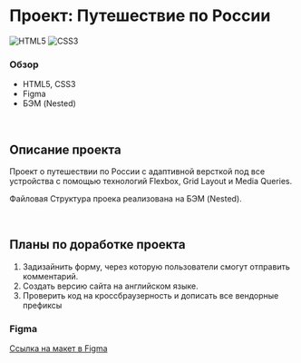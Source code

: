 # Проект: Путешествие по России

![HTML5](https://img.shields.io/badge/html5-%23E34F26.svg?style=for-the-badge&logo=html5&logoColor=white)
![CSS3](https://img.shields.io/badge/css3-%231572B6.svg?style=for-the-badge&logo=css3&logoColor=white)

### Обзор

- HTML5, CSS3
- Figma
- БЭМ (Nested)

<br>

## Описание проекта

Проект о путешествии по России с адаптивной версткой под все устройства с помощью технологий Flexbox, Grid Layout и Media Queries.
<br>

Файловая Структура проека реализована на БЭМ (Nested).

<br>

## Планы по доработке проекта

1. Задизайнить форму, через которую пользователи смогут отправить комментарий.
1. Создать версию сайта на английском языке.
1. Проверить код на кроссбраузерность и дописать все вендорные префиксы
   <br>

### Figma

[Ссылка на макет в Figma](https://www.figma.com/file/5S2WSbEFL6awjVWJ0NWL8Q/Sprint-3_-Russia-_-desktop-mobile?node-id=28503%3A0)
